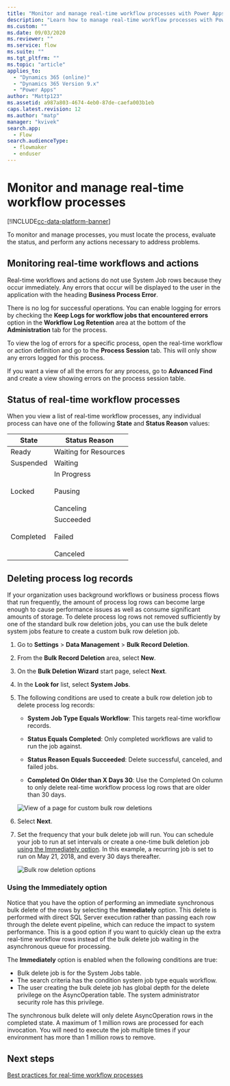 ```yaml
---
title: "Monitor and manage real-time workflow processes with Power Apps | MicrosoftDocs"
description: "Learn how to manage real-time workflow processes with Power Apps"
ms.custom: ""
ms.date: 09/03/2020
ms.reviewer: ""
ms.service: flow
ms.suite: ""
ms.tgt_pltfrm: ""
ms.topic: "article"
applies_to: 
  - "Dynamics 365 (online)"
  - "Dynamics 365 Version 9.x"
  - "Power Apps"
author: "Mattp123"
ms.assetid: a987a803-4674-4eb0-87de-caefa003b1eb
caps.latest.revision: 12
ms.author: "matp"
manager: "kvivek"
search.app: 
  - Flow
search.audienceType: 
  - flowmaker
  - enduser
---
```

# Monitor and manage real-time workflow processes

[!INCLUDE[cc-data-platform-banner](../../includes/cc-data-platform-banner.md)]

To monitor and manage processes, you must locate the process, evaluate the status, and perform any actions necessary to address problems.  
  
<a name="BKMK_MonitorSyncWorkflows"></a>   
## Monitoring real-time workflows and actions  
Real-time workflows and actions do not use System Job rows because they occur immediately. Any errors that occur will be displayed to the user in the application with the heading **Business Process Error**.  
  
There is no log for successful operations. You can enable logging for errors by checking the **Keep Logs for workflow jobs that encountered errors** option in the **Workflow Log Retention** area at the bottom of the **Administration** tab for the process.  
  
To view the log of errors for a specific process, open the real-time workflow or action definition and go to the **Process Session** tab. This will only show any errors logged for this process.  
  
If you want a view of all the errors for any process, go to **Advanced Find** and create a view showing errors on the process session table.  
  
<a name="BKMK_StatusOfWorkflowProcesses"></a>   
## Status of real-time workflow processes  
When you view a list of real-time workflow processes, any individual process can have one of the following **State** and **Status Reason** values:  
  
|State|Status Reason|  
|-----------|-------------------|  
|Ready|Waiting for Resources|  
|Suspended|Waiting|  
|Locked|In Progress<br /><br /> Pausing<br /><br /> Canceling|  
|Completed|Succeeded<br /><br /> Failed<br /><br /> Canceled|  

## Deleting process log records

If your organization uses background workflows or business process flows that run frequently, the amount of process log rows can become large enough to cause performance issues as well as consume significant amounts of storage. To delete process log rows not removed sufficiently by one of the standard bulk row deletion jobs, you can use the bulk delete system jobs feature to create a custom bulk row deletion job.

1. Go to **Settings** > **Data Management** > **Bulk Record Deletion**.

2. From the **Bulk Record Deletion** area, select **New**. 

3. On the **Bulk Deletion Wizard** start page, select **Next**.

4. In the **Look for** list, select **System Jobs**.

5. The following conditions are used to create a bulk row deletion job to delete process log records: 

   - **System Job Type Equals Workflow**: This targets real-time workflow records. 
   
   - **Status Equals Completed**: Only completed workflows are valid to run the job against.
   
   - **Status Reason Equals Succeeded**: Delete successful, canceled, and failed jobs.
   
   - **Completed On Older than X Days 30**: Use the Completed On column to only delete real-time workflow process log rows that are older than 30 days.
   
   ![View of a page for custom bulk row deletions](media/custom-bulk-record-deletion.png)
   
6. Select **Next**.

7. Set the frequency that your bulk delete job will run. You can schedule your job to run at set intervals or create a one-time bulk deletion job [using the Immediately option](#using-the-immediately-option). In this example, a recurring job is set to run on May 21, 2018, and every 30 days thereafter. 

   ![Bulk row deletion options](media/custom-bulk-record-delete-options.png)

### Using the Immediately option

Notice that you have the option of performing an immediate synchronous bulk delete of the rows by selecting the **Immediately** option. This delete is performed with direct SQL Server execution rather than passing each row through the delete event pipeline, which can reduce the impact to system performance. This is a good option if you want to quickly clean up the extra real-time workflow rows instead of the bulk delete job waiting in the asynchronous queue for processing. 

The **Immediately** option is enabled when the following conditions are true: 
- Bulk delete job is for the System Jobs table.
- The search criteria has the condition system job type equals workflow. 
- The user creating the bulk delete job has global depth for the delete privilege on the AsyncOperation table. The system administrator security role has this privilege.  

The synchronous bulk delete will only delete AsyncOperation rows in the completed state. A maximum of 1 million rows are processed for each invocation. You will need to execute the job multiple times if your environment has more than 1 million rows to remove.  
  
## Next steps   
[Best practices for real-time workflow processes](best-practices-workflow-processes.md) <br />

